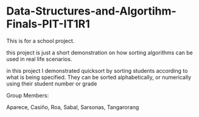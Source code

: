 # Data-Structures-and-Algortihm-Finals-PIT-IT1R1

This is for a school project.

this project is just a short demonstration on how
sorting algorithms can be used in real life scenarios.

in this project I demonstrated quicksort by sorting students
according to what is being specified. They can be sorted 
alphabetically, or numerically using their student number or
grade

Group Members:

Aparece,
Casiño,
Roa,
Sabal,
Sarsonas,
Tangarorang
